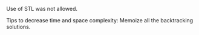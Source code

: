 Use of STL was not allowed. 

Tips to decrease time and space complexity: Memoize all the backtracking solutions.

